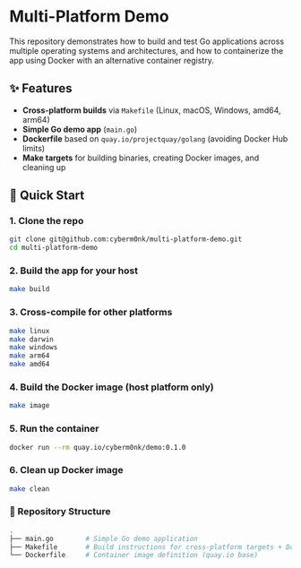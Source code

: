 # Multi-Platform Demo

This repository demonstrates how to build and test Go applications across multiple operating systems and architectures, and how to containerize the app using Docker with an alternative container registry.

## ✨ Features
- **Cross-platform builds** via `Makefile` (Linux, macOS, Windows, amd64, arm64)
- **Simple Go demo app** (`main.go`)
- **Dockerfile** based on `quay.io/projectquay/golang` (avoiding Docker Hub limits)
- **Make targets** for building binaries, creating Docker images, and cleaning up

## 🚀 Quick Start

### 1. Clone the repo
```bash
git clone git@github.com:cyberm0nk/multi-platform-demo.git
cd multi-platform-demo
```

### 2. Build the app for your host
```bash
make build
```

### 3. Cross-compile for other platforms
```bash
make linux
make darwin
make windows
make arm64
make amd64
```

### 4. Build the Docker image (host platform only)
```bash
make image
```

### 5. Run the container
```bash
docker run --rm quay.io/cyberm0nk/demo:0.1.0
```

### 6. Clean up Docker image
```bash
make clean
```

### 📂 Repository Structure
```bash
.
├── main.go        # Simple Go demo application
├── Makefile       # Build instructions for cross-platform targets + Docker
└── Dockerfile     # Container image definition (quay.io base)
```

